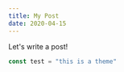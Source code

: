 ```yaml
---
title: My Post
date: 2020-04-15
---
```

Let's write a post!
```javascript
const test = "this is a theme"
```
